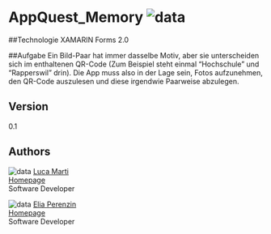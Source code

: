 # AppQuest_Memory ![data](https://img.shields.io/badge/Status-development-orange.svg)

##Technologie
XAMARIN Forms 2.0

##Aufgabe
Ein Bild-Paar hat immer dasselbe Motiv, aber sie unterscheiden sich im enthaltenen QR-Code (Zum Beispiel steht einmal “Hochschule” und “Rapperswil” drin). Die App muss also in der Lage sein, Fotos aufzunehmen, den QR-Code auszulesen und diese irgendwie Paarweise abzulegen. 

## Version
0.1

## Authors
![data](https://avatars1.githubusercontent.com/u/10461354?v=3&s=466)
[Luca Marti](https://github.com/zmartl)  
[Homepage](https://www.luca-marti.ch)  
Software Developer

![data](https://avatars2.githubusercontent.com/u/10461339?v=3&s=466)
[Elia Perenzin](https://github.com/zperee)  
[Homepage](http://eliaperenzin.ch/)  
Software Developer
